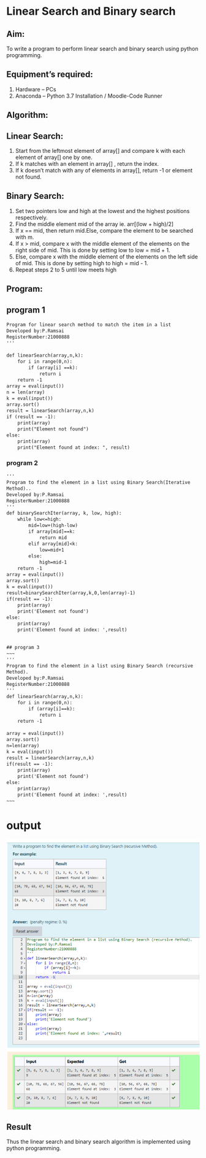 # Linear Search and Binary search
## Aim:
To write a program to perform linear search and binary search using python programming.
## Equipment’s required:
1.	Hardware – PCs
2.	Anaconda – Python 3.7 Installation / Moodle-Code Runner
## Algorithm:
## Linear Search:
1.	Start from the leftmost element of array[] and compare k with each element of array[] one by one.
2.	If k matches with an element in array[] , return the index.
3.	If k doesn’t match with any of elements in array[], return -1 or element not found.
## Binary Search:
1.	Set two pointers low and high at the lowest and the highest positions respectively.
2.	Find the middle element mid of the array ie. arr[(low + high)/2]
3.	If x == mid, then return mid.Else, compare the element to be searched with m.
4.	If x > mid, compare x with the middle element of the elements on the right side of mid. This is done by setting low to low = mid + 1.
5.	Else, compare x with the middle element of the elements on the left side of mid. This is done by setting high to high = mid - 1.
6.	Repeat steps 2 to 5 until low meets high
## Program:

## program 1

```
Program for linear search method to match the item in a list
Developed by:P.Ramsai
RegisterNumber:21000888
'''

def linearSearch(array,n,k):
    for i in range(0,n):
        if (array[i] ==k):
            return i
    return -1
array = eval(input())
n = len(array)
k = eval(input())
array.sort()
result = linearSearch(array,n,k)
if (result == -1):
    print(array)
    print("Element not found")
else:
    print(array)
    print("Element found at index: ", result)
   ```
### program 2

~~~
''' 
Program to find the element in a list using Binary Search(Iterative Method)..
Developed by:P.Ramsai
RegisterNumber:21000888
'''
def binarySearchIter(array, k, low, high):
    while low<=high:
        mid=low+(high-low)
        if array[mid]==k:
            return mid
        elif array[mid]<k:
            low=mid+1
        else:
            high=mid-1
    return -1
array = eval(input())
array.sort()
k = eval(input())
result=binarySearchIter(array,k,0,len(array)-1)
if(result == -1):
    print(array)
    print('Element not found')
else:
    print(array)
    print('Element found at index: ',result)
~~~
```

## program 3
~~~
''' 
Program to find the element in a list using Binary Search (recursive Method).
Developed by:P.Ramsai
RegisterNumber:21000888
'''
def linearSearch(array,n,k):
    for i in range(0,n):
        if (array[i]==k):
            return i
    return -1

array = eval(input())
array.sort()
n=len(array)
k = eval(input())
result = linearSearch(array,n,k)
if(result == -1):
    print(array)
    print('Element not found')
else:
    print(array)
    print('Element found at index: ',result)
~~~
```

# output
![output](./linear3.png)






## Result
Thus the linear search and binary search algorithm is implemented using python programming.
